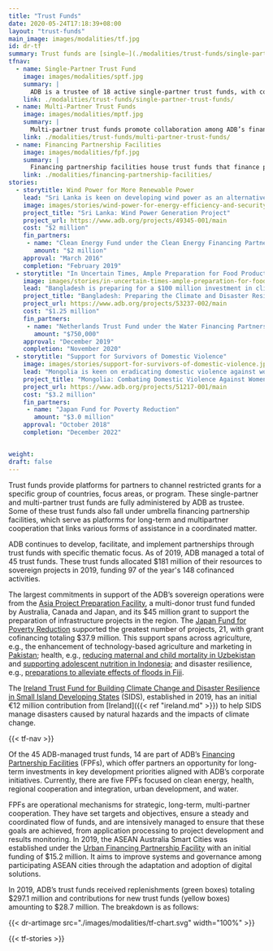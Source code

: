 ```yaml
---
title: "Trust Funds"
date: 2020-05-24T17:18:39+08:00
layout: "trust-funds"
main_image: images/modalities/tf.jpg
id: dr-tf
summary: Trust funds are [single–](./modalities/trust-funds/single-partner-trust-funds) or [multi-partner](./modalities/trust-funds/multi-partner-trust-funds) channels of cofinancing resources to fund various projects, programs, technical assistance, and other activities. ADB administers contributions of financing partners as a trustee or administrator of about 45 trust funds, 14 of which fall under umbrella [Financing Partnership Facilities](./modalities/financing-partnership-facilities/). In 2019, trust funds contributed around $181 million in ADB’s sovereign operations.
tfnav:
  - name: Single-Partner Trust Fund
    image: images/modalities/sptf.jpg
    summary: |
      ADB is a trustee of 18 active single-partner trust funds, with contributions from Australia, Canada, People’s Republic of China, Denmark, France, Ireland, Japan, Republic of Korea, and Spain.
    link: ./modalities/trust-funds/single-partner-trust-funds/
  - name: Multi-Partner Trust Funds
    image: images/modalities/mptf.jpg
    summary: |
      Multi-partner trust funds promote collaboration among ADB’s financing partners and attract new partners from the private sector, including philanthropic organizations. ADB is a trustee of 12 multi-partner trust funds.
    link: ./modalities/trust-funds/multi-partner-trust-funds/
  - name: Financing Partnership Facilities
    image: images/modalities/fpf.jpg
    summary: |
      Financing partnership facilities house trust funds that finance projects to support ADB’s corporate initiatives on clean energy, health, regional cooperation, urban development, and water.
    link: ./modalities/financing-partnership-facilities/
stories:
  - storytitle: Wind Power for More Renewable Power
    lead: "Sri Lanka is keen on developing wind power as an alternative to more costly thermal power. An ADB technical assistance supported by the Clean Energy Fund, built the capacity of Sri Lanka’s largest electric company to handle wind power projects with private sector involvement."
    image: images/stories/wind-power-for-energy-efficiency-and-security.jpg
    project_title: "Sri Lanka: Wind Power Generation Project"
    project_url: https://www.adb.org/projects/49345-001/main
    cost: "$2 million"
    fin_partners:
     - name: "Clean Energy Fund under the Clean Energy Financing Partnership Facility"
       amount: "$2 million"
    approval: "March 2016"
    completion: "February 2019"
  - storytitle: "In Uncertain Times, Ample Preparation for Food Production"
    image: images/stories/in-uncertain-times-ample-preparation-for-food-production.jpg
    lead: "Bangladesh is preparing for a $100 million investment in climate and disaster resilient small-scale water resources management. The Water Financing Partnership Facility, through The Netherlands Trust Fund, is supporting the preparations."
    project_title: "Bangladesh: Preparing the Climate and Disaster Resilient Small-Scale Water Resources Management Project"
    project_url: https://www.adb.org/projects/53237-002/main
    cost: "$1.25 million"
    fin_partners:
     - name: "Netherlands Trust Fund under the Water Financing Partnership Facility"
       amount: "$750,000"
    approval: "December 2019"
    completion: "November 2020"
  - storytitle: "Support for Survivors of Domestic Violence"
    image: images/stories/support-for-survivors-of-domestic-violence.jpg
    lead: "Mongolia is keen on eradicating domestic violence against women and children. The Japan Fund for Poverty Reduction contributed $3 million to an ADB project that aims to help survivors break free from this vicious cycle."
    project_title: "Mongolia: Combating Domestic Violence Against Women and Children"
    project_url: https://www.adb.org/projects/51217-001/main
    cost: "$3.2 million"
    fin_partners:
     - name: "Japan Fund for Poverty Reduction"
       amount: "$3.0 million"
    approval: "October 2018"
    completion: "December 2022"


weight: 
draft: false
---
```


Trust funds provide platforms for partners to channel restricted grants for a specific group of countries, focus areas, or program. These single-partner and multi-partner trust funds are fully administered by ADB as trustee. Some of these trust funds also fall under umbrella financing partnership facilities, which serve as platforms for long-term and multipartner cooperation that links various forms of assistance in a coordinated matter.

ADB continues to develop, facilitate, and implement partnerships through trust funds with specific thematic focus. As of 2019, ADB managed a total of 45 trust funds. These trust funds allocated $181 million of their resources to sovereign projects in 2019, funding 97 of the year's 148 cofinanced activities.

The largest commitments in support of the ADB’s sovereign operations were from the [Asia Project Preparation Facility](./modalities/trust-funds/multi-partner-trust-funds/#apppf), a multi-donor trust fund funded by Australia, Canada and Japan, and its $45 million grant to support the preparation of infrastructure projects in the region. The [Japan Fund for Poverty Reduction](./modalities/trust-funds/single-partner-trust-funds/#jfpr) supported the greatest number of projects, 21, with grant cofinancing totaling $37.9 million. This support spans across agriculture, e.g., the enhancement of technology-based agriculture and marketing in [Pakistan](https://www.adb.org/projects/52232-001/main#project-pds); health, e.g., [reducing maternal and child mortality in Uzbekistan](https://www.adb.org/projects/52340-002/main#project-pds) and [supporting adolescent nutrition in Indonesia](https://www.adb.org/projects/51354-001/main#project-pds); and disaster resilience, e.g., [preparations to alleviate effects of floods in Fiji](https://www.adb.org/projects/52233-002/main#project-pds). 

The [Ireland Trust Fund for Building Climate Change and Disaster Resilience in Small Island Developing States](./modalities/trust-funds/single-partner-trust-funds/#itfbccdrsids) (SIDS), established in 2019, has an initial €12 million contribution from [Ireland]({{< ref "ireland.md" >}}) to help SIDS manage disasters caused by natural hazards and the impacts of climate change.

{{< tf-nav >}}

Of the 45 ADB-managed trust funds, 14 are part of ADB’s [Financing Partnership Facilities](./modalities/financing-partnership-facilities/) (FPFs), which offer partners an opportunity for long-term investments in key development priorities aligned with ADB’s corporate initiatives. Currently, there are five FPFs focused on clean energy, health, regional cooperation and integration, urban development, and water.

FPFs are operational mechanisms for strategic, long-term, multi-partner cooperation. They have set targets and objectives, ensure a steady and coordinated flow of funds, and are intensively managed to ensure that these goals are achieved, from application processing to project development and results monitoring. In 2019, the ASEAN Australia Smart Cities was established under the [Urban Financing Partnership Facility](./modalities/financing-partnership-facilities/urban-financing-partnership-facility/) with an initial funding of $15.2 million. It aims to improve systems and governance among participating ASEAN cities through the adaptation and adoption of digital solutions.

In 2019, ADB’s trust funds received replenishments (green boxes) totaling $297.1 million and contributions for new trust funds (yellow boxes) amounting to $28.7 million. The breakdown is as follows:

{{< dr-artimage src="./images/modalities/tf-chart.svg" width="100%" >}}

{{< tf-stories >}}